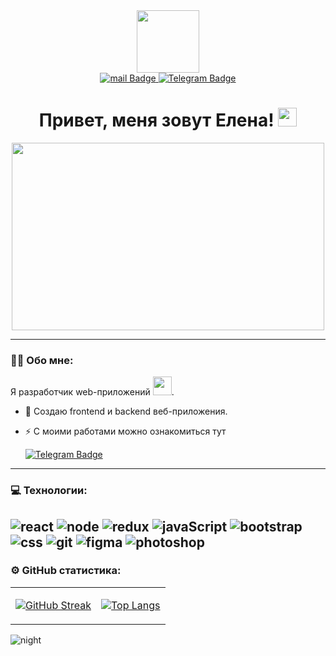 <div id="header" align="center">
<div>
 <img src="https://media.giphy.com/media/RN8FdaB6T1bkkI5n4I/giphy.gif" width="100px"/>
</div>
</div>
<div id="badges" align="center">
  <a href="mailto:lena.svyatoshenko@mail.ru">
    <img src="https://img.shields.io/badge/mail-blue?style=for-the-badge&logo=mail&logoColor=white" alt="mail Badge"/>
  </a>
  <a href="mailto:mail@ElenaSvyatoshenko.ru">
    <img src="https://img.shields.io/badge/Telegram-blue?style=for-the-badge&logo=telegram&logoColor=white" alt="Telegram Badge"/>
  </a>
</div>
<div align="center">
<h1>
  Привет, меня зовут Елена!
 <img src="https://media.giphy.com/media/hvRJCLFzcasrR4ia7z/giphy.gif" width="30px"/>
</h1>
</div>
<div align="center">
  <img src="https://media.giphy.com/media/W2KZgZo97jtC313Hn9/giphy.gif" width="500" height="300"/>
</div>
</div>

--- 
### :woman_technologist: Обо мне:
Я разработчик web-приложений  <img src="https://media.giphy.com/media/WUlplcMpOCEmTGBtBW/giphy.gif" width="30px">. 

- :telescope: Создаю frontend и backend веб-приложения.

- :zap: С моими работами можно ознакомиться тут
  <div>
  <a href="https://visionary-pudding-d1ce6a.netlify.app/">
    <img src="https://img.shields.io/badge/Портфолио-blue?style=for-the-badge&logoColor=white" alt="Telegram Badge"/>
  </a></div>

---
### 💻 Технологии:
![react](https://img.shields.io/badge/-REACT-090909?style=for-the-badge&logo=react)
![node](https://img.shields.io/badge/-node-090909?style=for-the-badge&logo=node)
![redux](https://img.shields.io/badge/-redux-090909?style=for-the-badge&logo=redux)
![javaScript](https://img.shields.io/badge/-javaScript-090909?style=for-the-badge&logo=javaScript)
![bootstrap](https://img.shields.io/badge/-bootstrap-090909?style=for-the-badge&logo=bootstrap)
![css](https://img.shields.io/badge/-css3-090909?style=for-the-badge&logo=css3&logoColor=418acf)
![git](https://img.shields.io/badge/-git-090909?style=for-the-badge&logo=git&logoColor=ef3c2d)
![figma](https://img.shields.io/badge/-figma-090909?style=for-the-badge&logo=figma&logoColor=0acf84)
![photoshop](https://img.shields.io/badge/-photoshop-090909?style=for-the-badge&logo=photoshop)
---

### ⚙️ GitHub статистика:
<table>
<tr>
<td>

[![GitHub Streak](https://github-readme-streak-stats.herokuapp.com?user=Sv-Alena&theme=dark&align="left" )](https://git.io/streak-stats)
</td>
<td>

[![Top Langs](https://github-readme-stats.vercel.app/api/top-langs/?username=Sv-Alena&theme=dark)](https://github.com/Sv-Alena/github-readme-stats)
</td>

</table

<kbd>
<image src="https://ptzgovorit.ru/sites/default/files/original_nodes/aurora-borealis-32-cool-wallpapers-hd.jpg" alt="night">
</kbd>
